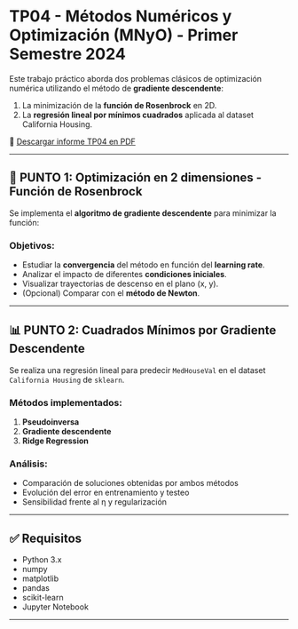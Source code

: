 # TP04 - Métodos Numéricos y Optimización (MNyO) - Primer Semestre 2024

Este trabajo práctico aborda dos problemas clásicos de optimización numérica utilizando el método de **gradiente descendente**:  
1. La minimización de la **función de Rosenbrock** en 2D.  
2. La **regresión lineal por mínimos cuadrados** aplicada al dataset California Housing.

📄 [Descargar informe TP04 en PDF](informe_TP04_MNyO.pdf.zip)

---

## 🧪 PUNTO 1: Optimización en 2 dimensiones - Función de Rosenbrock

Se implementa el **algoritmo de gradiente descendente** para minimizar la función:


### Objetivos:

- Estudiar la **convergencia** del método en función del **learning rate**.
- Analizar el impacto de diferentes **condiciones iniciales**.
- Visualizar trayectorias de descenso en el plano (x, y).
- (Opcional) Comparar con el **método de Newton**.

---

## 📊 PUNTO 2: Cuadrados Mínimos por Gradiente Descendente

Se realiza una regresión lineal para predecir `MedHouseVal` en el dataset `California Housing` de `sklearn`.

### Métodos implementados:

1. **Pseudoinversa**
2. **Gradiente descendente**
3. **Ridge Regression**

### Análisis:

- Comparación de soluciones obtenidas por ambos métodos
- Evolución del error en entrenamiento y testeo
- Sensibilidad frente al η y regularización

---

## ✅ Requisitos

- Python 3.x
- numpy
- matplotlib
- pandas
- scikit-learn
- Jupyter Notebook

---
